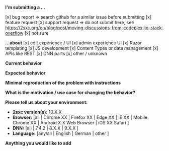 <!--
IF YOU DON'T FILL OUT THE FOLLOWING INFORMATION WE MIGHT CLOSE YOUR ISSUE WITHOUT INVESTIGATING
-->

**I'm submitting a ...** 
<!-- remove lines which don't apply  -->
[x] bug report => search github for a similar issue before submitting 
[x] feature request
[x] support request => do not submit here, see https://2sxc.org/en/blog/post/moving-discussions-from-codeplex-to-stack-overflow
[x] not sure

**...about**   <!-- remove lines which don't apply  -->
[x] edit experience / UI
[x] admin experience UI
[x] Razor templating
[x] JS development
[x] Content Types or data management
[x] APIs like REST
[x] DNN parts
[x] other / unknown

**Current behavior**
<!-- Describe how the bug manifests. -->

**Expected behavior**
<!-- Describe what the behavior would be without the bug. -->

**Minimal reproduction of the problem with instructions**
<!--
If the current behavior is a bug or you can illustrate your feature request better with an example, 
please provide the *STEPS TO REPRODUCE* and/or a *MINIMAL DEMO* like a screenshot or screencast
-->

**What is the motivation / use case for changing the behavior?**
<!-- Describe the motivation or the concrete use case -->

**Please tell us about your environment:**
<!-- Operating system, IDE, package manager, HTTP server, ... -->

* **2sxc version(s):** 10.X.X  <!-- Check whether this is still an issue in the most recent version -->
* **Browser:** [all | Chrome XX | Firefox XX | Edge XX | IE XX | Mobile Chrome XX | Android X.X Web Browser | iOS XX Safari ]
* **DNN:** [all | 7.4.2 | 8.X.X | 9.X.X ] 
* **Language:** [any/all | English | German | other ]

**Anything you would like to add**
